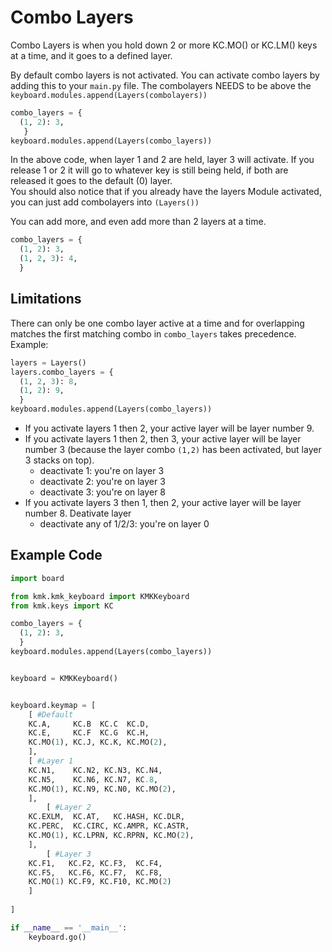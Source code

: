 # Combo Layers

Combo Layers is when you hold down 2 or more KC.MO() or KC.LM() keys at a time, and it goes to a defined layer.

By default combo layers is not activated. You can activate combo layers by adding this to your `main.py` file.
The combolayers NEEDS to be above the `keyboard.modules.append(Layers(combolayers))`

```python
combo_layers = {
  (1, 2): 3,
   }
keyboard.modules.append(Layers(combo_layers))
```

In the above code, when layer 1 and 2 are held, layer 3 will activate. If you release 1 or 2 it will go to whatever key is still being held, if both are released it goes to the default (0) layer.  
You should also notice that if you already have the layers Module activated, you can just add combolayers into `(Layers())`

You can add more, and even add more than 2 layers at a time.

```python
combo_layers = {
  (1, 2): 3,
  (1, 2, 3): 4,
  }
```

## Limitations

There can only be one combo layer active at a time and for overlapping matches
the first matching combo in `combo_layers` takes precedence.
Example:
```python
layers = Layers()
layers.combo_layers = {
  (1, 2, 3): 8,
  (1, 2): 9,
  }
keyboard.modules.append(Layers(combo_layers))
```
* If you activate layers 1 then 2, your active layer will be layer number 9.
* If you activate layers 1 then 2, then 3, your active layer will be layer
  number 3 (because the layer combo `(1,2)` has been activated, but layer 3
  stacks on top).
  * deactivate 1: you're on layer 3
  * deactivate 2: you're on layer 3
  * deactivate 3: you're on layer 8
* If you activate layers 3 then 1, then 2, your active layer will be layer
  number 8. Deativate layer
  * deactivate any of 1/2/3: you're on layer 0


## Example Code

```python
import board

from kmk.kmk_keyboard import KMKKeyboard
from kmk.keys import KC

combo_layers = {
  (1, 2): 3,
  }
keyboard.modules.append(Layers(combo_layers))


keyboard = KMKKeyboard()


keyboard.keymap = [
    [ #Default
    KC.A,     KC.B  KC.C  KC.D,
    KC.E,     KC.F  KC.G  KC.H,
    KC.MO(1), KC.J, KC.K, KC.MO(2),
    ],
    [ #Layer 1
    KC.N1,    KC.N2, KC.N3, KC.N4,
    KC.N5,    KC.N6, KC.N7, KC.8,
    KC.MO(1), KC.N9, KC.N0, KC.MO(2),
    ],
        [ #Layer 2
    KC.EXLM,  KC.AT,   KC.HASH, KC.DLR,
    KC.PERC,  KC.CIRC, KC.AMPR, KC.ASTR,
    KC.MO(1), KC.LPRN, KC.RPRN, KC.MO(2),
    ],
        [ #Layer 3
    KC.F1,   KC.F2, KC.F3,  KC.F4,
    KC.F5,   KC.F6, KC.F7,  KC.F8,
    KC.MO(1) KC.F9, KC.F10, KC.MO(2)
    ]
    
]

if __name__ == '__main__':
    keyboard.go()
```
